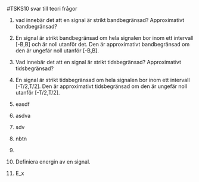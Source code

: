#TSKS10 svar till teori frågor

1. vad innebär det att en signal är strikt bandbegränsad? Approximativt bandbegränsad?
  1. En signal är strikt bandbegränsad om hela signalen bor inom ett intervall [-B,B] och är noll utanför det. Den är approximativt bandbegränsad om den är ungefär noll utanför [-B,B]. 

2. Vad innebär det att en signal är strikt tidsbegränsad? Approximativt tidsbegränsad?
  2. En signal är strikt tidsbegränsad om hela signalen bor inom ett intervall [-T/2,T/2]. Den är approximativt tidsbegränsad om den är ungefär noll utanför [-T/2,T/2].
  3. easdf
  4. asdva
  5. sdv
  6. nbtn
  7. 

3. Definiera energin av en signal.
  3. E_x 


